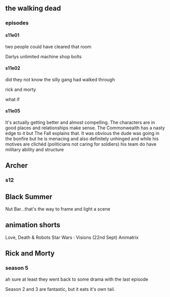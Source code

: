 ## the walking dead


### episodes
#### s11e01
two people could have cleared that room 

Darlys unlimited machine shop bolts

#### s11e02
did they not know the silly gang had walked through

rick and morty

what if

#### s11e05
It's actually getting better and almost compelling. The characters are in good places and relationships make sense. The Commonwealth has a nasty edge to it but The Fall explains that. It was obvious the dude was going in the bonfire but he is menacing and also definitely unhinged and while his motives are clichéd (politicians not caring for soldiers) his team do have military ability and structure

## Archer
### s12

## Black Summer
Nut Bar...that's the way to frame and light a scene

## animation shorts
Love, Death & Robots
Star Wars : Visions (22nd Sept)
Animatrix 


## Rick and Morty
### season 5
ah sure at least they went back to some drama with the last episode

Season 2 and 3 are fantastic, but it eats it's own tail.